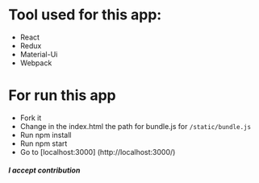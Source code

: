 # Tool used for this app:
- React
- Redux
- Material-Ui
- Webpack

# For run this app
- Fork it
- Change in the index.html the path for bundle.js for `/static/bundle.js`
- Run npm install
- Run npm start
- Go to [localhost:3000] (http://localhost:3000/)

##### I accept contribution
